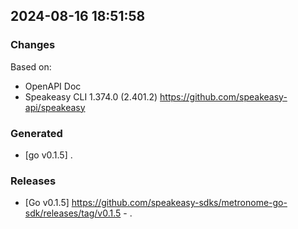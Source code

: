 

## 2024-08-16 18:51:58
### Changes
Based on:
- OpenAPI Doc  
- Speakeasy CLI 1.374.0 (2.401.2) https://github.com/speakeasy-api/speakeasy
### Generated
- [go v0.1.5] .
### Releases
- [Go v0.1.5] https://github.com/speakeasy-sdks/metronome-go-sdk/releases/tag/v0.1.5 - .